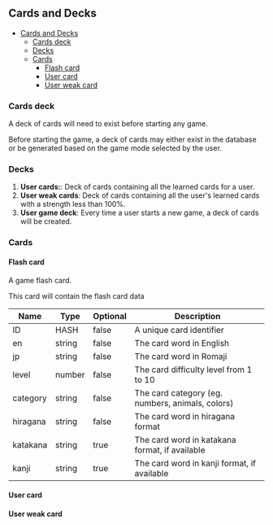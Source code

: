 ## Cards and Decks

- [Cards and Decks](#cards-and-decks)
  - [Cards deck](#cards-deck)
  - [Decks](#decks)
  - [Cards](#cards)
    - [Flash card](#flash-card)
    - [User card](#user-card)
    - [User weak card](#user-weak-card)

### Cards deck

A deck of cards will need to exist before starting any game.

Before starting the game, a deck of cards may either exist in the database or be generated based on the game mode selected by the user.

### Decks

1. **User cards:**: Deck of cards containing all the learned cards for a user.
1. **User weak cards**: Deck of cards containing all the
user's learned cards with a strength less than 100%.
1. **User game deck**: Every time a user starts a new game,
a deck of cards will be created.

### Cards

#### Flash card

A game flash card.

This card will contain the flash card data

Name     | Type   | Optional | Description
---------|--------|----------|------------
ID       | HASH   | false    | A unique card identifier
en       | string | false    | The card word in English
jp       | string | false    | The card word in Romaji
level    | number | false    | The card difficulty level from 1 to 10
category | string | false    | The card category (eg. numbers, animals, colors)
hiragana | string | false    | The card word in hiragana format
katakana | string | true     | The card word in katakana format, if available
kanji    | string | true     | The card word in kanji format, if available

#### User card
#### User weak card
